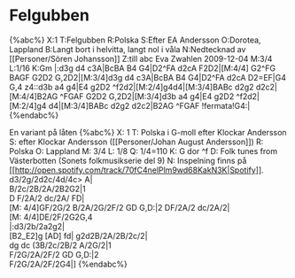 # Felgubben

{%abc%}
X:1
T:Felgubben
R:Polska
S:Efter EA Andersson 
O:Dorotea, Lappland
B:Langt bort i helvitta, langt nol i våla
N:Nedtecknad av [[Personer/Sören Johansson]]
Z:till abc Eva Zwahlen 2009-12-04
M:3/4
L:1/16
K:Gm
|:d3g d4 c3A|BcBA B4 G4|D2^FA d2cA F2D2|[M:4/4] G2^FG BAGF G2D2 G,2D2|[M:3/4]d3g d4 c3A|BcBA B4 G4|D2^FA d2cA D2=EF|G4 G,4 z4::d3b a4 g4|E4 g2D2 ^f2d2|[M:2/4]g4d4|[M:3/4]BABc d2g2 d2c2|[M:4/4]B2AG ^FGAF G2D2 G,2D2|[M:3/4]d3b a4 g4|E4 g2D2 ^f2d2|[M:2/4]g4 d4|[M:3/4]BABc d2g2 d2c2|B2AG ^FGAF !fermata!G4:| 
{%endabc%}

En variant på låten
{%abc%}
X: 1
T: Polska i G-moll efter Klockar Andersson
S: efter Klockar Andersson ([[Personer/Johan August Andersson]])
R: Polska
O: Lappland
M: 3/4
L: 1/8
Q: 1/4=110
K: G dor ^f
D: Folk tunes from Västerbotten (Sonets folkmusikserie del 9) 
N: Inspelning finns på [[http://open.spotify.com/track/70fC4nelPlm9wd68KakN3K|Spotify]].
d3/2g/2d2c/4d/4c> A| \
B/2c/2B/2A/2B2G2|1 \
D F/2A/2 dc/2A/ FD| \
[M: 4/4]GF/2G/2 B/2A/2G/2F/2 GD G,D:|2
DF/2A/2 dc/2A/2| \
[M: 4/4]DE/2F/2G2G,4\
|:d3/2b/2a2g2| \
[B2_E2]g [AD] fd|
g2d2B/2A/2B/2c/2| \
dg dc (3B/2c/2B/2 A/2G/2|1\
F/2G/2A/2F/2 GD G,D:|2 \
F/2G/2A/2F/2G4|]
{%endabc%}
